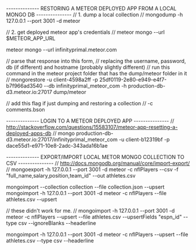 -------------- RESTORING A METEOR DEPLOYED APP FROM A LOCAL MONGO DB ---------------
// 1. dump a local collection 
//
mongodump -h 127.0.0.1 --port 3001 -d meteor

// 2. get deployed meteor app's credentials
//
meteor mongo --url $METEOR_APP_URL

meteor mongo --url infinityprimal.meteor.com

// parse that response into this form, 
// replacing the username, password, db (if different) and hostname (probably slightly different)
// run this command in the meteor project folder that has the dump/meteor folder in it
//
mongorestore -u client-4598a2ff -p 25df0119-2e80-e949-e4f7-b7f966ad3540 --db infinityprimal_meteor_com -h production-db-d3.meteor.io:27017 dump/meteor

// add this flag if just dumping and restoring a collection
//
-c comments.bson

-------------- LOGIN TO A METEOR DEPLOYED APP ---------------
// http://stackoverflow.com/questions/15583107/meteor-app-resetting-a-deployed-apps-db
//
mongo production-db-d3.meteor.io:27017/infinityprimal_meteor_com -u client-b12319bf -p dace55d1-e971-10e8-2adc-343ada16b1ae


-------------- EXPORT/IMPORT LOCAL METOR MONGO COLLECTION TO CSV ---------------
// http://docs.mongodb.org/manual/core/import-export/
//
mongoexport -h 127.0.0.1 --port 3001 -d meteor -c nflPlayers --csv -f "full_name,salary,position,team_id" --out athletes.csv

mongoimport --collection collection --file collection.json --upsert
mongoimport -h 127.0.0.1 --port 3001 -d meteor -c nflPlayers --file athletes.csv --upsert

// these didn't work for me.
//
mongoimport -h 127.0.0.1 --port 3001 -d meteor -c nflPlayers --upsert --file athletes.csv --upsertFields "espn_id"  --type csv --ignoreBlanks --headerline

mongoimport -h 127.0.0.1 --port 3001 -d meteor -c nflPlayers --upsert --file athletes.csv  --type csv --headerline